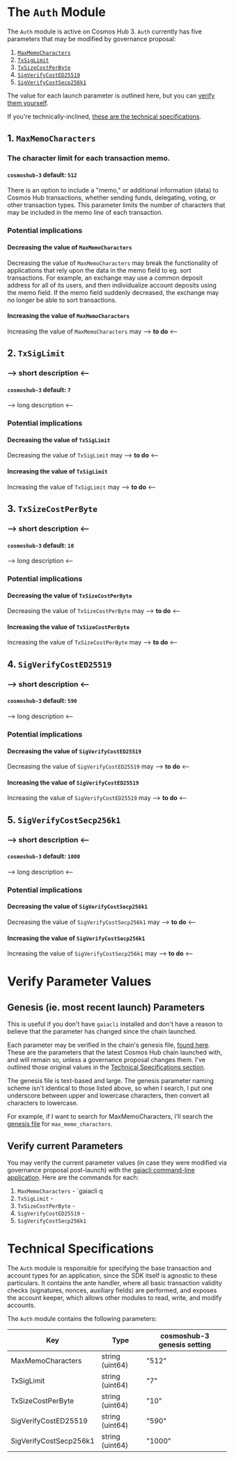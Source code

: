# The `Auth` Module
The `Auth` module is active on Cosmos Hub 3. `Auth` currently has five parameters that may be modified by governance proposal:
1. [`MaxMemoCharacters`](#1-maxmemocharacters)
2. [`TxSigLimit`](#2-txsiglimit)
3. [`TxSizeCostPerByte`](#3-txsizecostperbyte)
4. [`SigVerifyCostED25519`](#4-sigverifycosted25519)
5. [`SigVerifyCostSecp256k1`](#5-sigverifycostsecp256k1)

The value for each launch parameter is outlined here, but you can [verify them yourself](#verify-original-parameter-values). 

If you're technically-inclined, [these are the technical specifications](#technical-specifications).

## 1. `MaxMemoCharacters`
### The character limit for each transaction memo.
#### `cosmoshub-3` default: `512`

There is an option to include a "memo," or additional information (data) to Cosmos Hub transactions, whether sending funds, delegating, voting, or other transaction types. This parameter limits the number of characters that may be included in the memo line of each transaction.

### Potential implications
#### Decreasing the value of `MaxMemoCharacters`
Decreasing the value of `MaxMemoCharacters` may break the functionality of applications that rely upon the data in the memo field to eg. sort transactions. For example, an exchange may use a common deposit address for all of its users, and then individualize account deposits using the memo field. If the memo field suddenly decreased, the exchange may no longer be able to sort transactions.
#### Increasing the value of `MaxMemoCharacters`
Increasing the value of `MaxMemoCharacters` may --> **to do** <--

## 2. `TxSigLimit`
### --> short description <--
#### `cosmoshub-3` default: `7`

--> long description <--

### Potential implications
#### Decreasing the value of `TxSigLimit`
Decreasing the value of `TxSigLimit` may --> **to do** <--
#### Increasing the value of `TxSigLimit`
Increasing the value of `TxSigLimit` may --> **to do** <--

## 3. `TxSizeCostPerByte`
### --> short description <--
#### `cosmoshub-3` default: `10`

--> long description <--

### Potential implications
#### Decreasing the value of `TxSizeCostPerByte`
Decreasing the value of `TxSizeCostPerByte` may --> **to do** <--
#### Increasing the value of `TxSizeCostPerByte`
Increasing the value of `TxSizeCostPerByte` may --> **to do** <--

## 4. `SigVerifyCostED25519`
### --> short description <--
#### `cosmoshub-3` default: `590`

--> long description <--

### Potential implications
#### Decreasing the value of `SigVerifyCostED25519`
Decreasing the value of `SigVerifyCostED25519` may --> **to do** <--
#### Increasing the value of `SigVerifyCostED25519`
Increasing the value of `SigVerifyCostED25519` may --> **to do** <--

## 5. `SigVerifyCostSecp256k1`
### --> short description <--
#### `cosmoshub-3` default: `1000`

--> long description <--

### Potential implications
#### Decreasing the value of `SigVerifyCostSecp256k1`
Decreasing the value of `SigVerifyCostSecp256k1` may --> **to do** <--
#### Increasing the value of `SigVerifyCostSecp256k1`
Increasing the value of `SigVerifyCostSecp256k1` may --> **to do** <--

# Verify Parameter Values
## Genesis (ie. most recent launch) Parameters
This is useful if you don't have `gaiacli` installed and don't have a reason to believe that the parameter has changed since the chain launched.

Each parameter may be verified in the chain's genesis file, [found here](https://raw.githubusercontent.com/cosmos/launch/master/genesis.json). These are the parameters that the latest Cosmos Hub chain launched with, and will remain so, unless a governance proposal changes them. I've outlined those original values in the [Technical Specifications section](https://github.com/gavinly/CosmosParametersWiki/blob/master/Auth.md#technical-specifications).

The genesis file is text-based and large. The genesis parameter naming scheme isn't identical to those listed above, so when I search, I put one underscore between upper and lowercase characters, then convert all characters to lowercase.

For example, if I want to search for MaxMemoCharacters, I'll search the [genesis file](https://raw.githubusercontent.com/cosmos/launch/master/genesis.json) for `max_memo_characters`.

## Verify current Parameters
You may verify the current parameter values (in case they were modified via governance proposal post-launch) with the [gaiacli command-line application](/gaiacli). Here are the commands for each:
1. `MaxMemoCharacters` - `gaiacli q 
2. `TxSigLimit` - 
3. `TxSizeCostPerByte` - 
4. `SigVerifyCostED25519` - 
5. `SigVerifyCostSecp256k1`

# Technical Specifications

The `Auth` module is responsible for specifying the base transaction and account types for an application, since the SDK itself is agnostic to these particulars. It contains the ante handler, where all basic transaction validity checks (signatures, nonces, auxiliary fields) are performed, and exposes the account keeper, which allows other modules to read, write, and modify accounts.

The `Auth` module contains the following parameters:

| Key                    | Type            | cosmoshub-3 genesis setting|
|------------------------|-----------------|---------|
| MaxMemoCharacters      | string (uint64) | "512"   |
| TxSigLimit             | string (uint64) | "7"     |
| TxSizeCostPerByte      | string (uint64) | "10"    |
| SigVerifyCostED25519   | string (uint64) | "590"   |
| SigVerifyCostSecp256k1 | string (uint64) | "1000"  |
